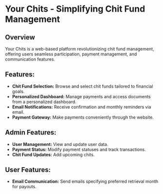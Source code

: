 # Your Chits - Simplifying Chit Fund Management

## Overview
Your Chits is a web-based platform revolutionizing chit fund management, offering users seamless participation, payment management, and communication features.

## Features:

- **Chit Fund Selection:** Browse and select chit funds tailored to financial goals.
- **Personalized Dashboard:** Manage payments and access documents from a personalized dashboard.
- **Email Notifications:** Receive confirmation and monthly reminders via email.
- **Payment Gateway:** Make payments conveniently through the website.

## Admin Features:                            

- **User Management:** View and update user data.
- **Payment Status:** Modify payment statuses and track transactions.
- **Chit Fund Updates:** Add upcoming chits.

## User Features:

- **Email Communication:** Send emails specifying preferred retrieval month for payouts.
